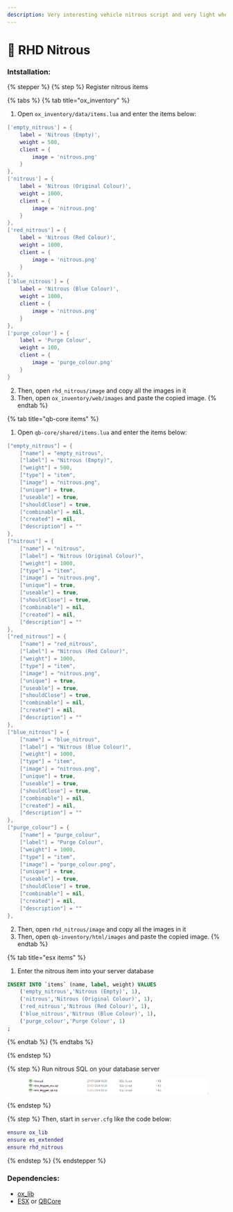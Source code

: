 ```yaml
---
description: Very interesting vehicle nitrous script and very light when used
---
```


# 🚀 RHD Nitrous

### Intstallation:

{% stepper %}
{% step %}
Register nitrous items

{% tabs %}
{% tab title="ox_inventory" %}
1. Open `ox_inventory/data/items.lua` and enter the items below:

```lua
['empty_nitrous'] = {
    label = 'Nitrous (Empty)',
    weight = 500,
    client = {
        image = 'nitrous.png'
    }
},
['nitrous'] = {
    label = 'Nitrous (Original Colour)',
    weight = 1000,
    client = {
        image = 'nitrous.png'
    }
},
['red_nitrous'] = {
    label = 'Nitrous (Red Colour)',
    weight = 1000,
    client = {
        image = 'nitrous.png'
    }
},
['blue_nitrous'] = {
    label = 'Nitrous (Blue Colour)',
    weight = 1000,
    client = {
        image = 'nitrous.png'
    }
},
['purge_colour'] = {
    label = 'Purge Colour',
    weight = 100,
    client = {
        image = 'purge_colour.png'
    }
}
```

2. Then, open `rhd_nitrous/image` and copy all the images in it
3. Then, open `ox_inventory/web/images` and paste the copied image.
{% endtab %}

{% tab title="qb-core items" %}
1. Open `qb-core/shared/items.lua` and enter the items below:

```lua
["empty_nitrous"] = {
    ["name"] = "empty_nitrous",
    ["label"] = "Nitrous (Empty)",
    ["weight"] = 500,
    ["type"] = "item",
    ["image"] = "nitrous.png",
    ["unique"] = true,
    ["useable"] = true,
    ["shouldClose"] = true,
    ["combinable"] = nil,
    ["created"] = nil,
    ["description"] = ""
},
["nitrous"] = {
    ["name"] = "nitrous",
    ["label"] = "Nitrous (Original Colour)",
    ["weight"] = 1000,
    ["type"] = "item",
    ["image"] = "nitrous.png",
    ["unique"] = true,
    ["useable"] = true,
    ["shouldClose"] = true,
    ["combinable"] = nil,
    ["created"] = nil,
    ["description"] = ""
},
["red_nitrous"] = {
    ["name"] = "red_nitrous",
    ["label"] = "Nitrous (Red Colour)",
    ["weight"] = 1000,
    ["type"] = "item",
    ["image"] = "nitrous.png",
    ["unique"] = true,
    ["useable"] = true,
    ["shouldClose"] = true,
    ["combinable"] = nil,
    ["created"] = nil,
    ["description"] = ""
},
["blue_nitrous"] = {
    ["name"] = "blue_nitrous",
    ["label"] = "Nitrous (Blue Colour)",
    ["weight"] = 1000,
    ["type"] = "item",
    ["image"] = "nitrous.png",
    ["unique"] = true,
    ["useable"] = true,
    ["shouldClose"] = true,
    ["combinable"] = nil,
    ["created"] = nil,
    ["description"] = ""
},
["purge_colour"] = {
    ["name"] = "purge_colour",
    ["label"] = "Purge Colour",
    ["weight"] = 1000,
    ["type"] = "item",
    ["image"] = "purge_colour.png",
    ["unique"] = true,
    ["useable"] = true,
    ["shouldClose"] = true,
    ["combinable"] = nil,
    ["created"] = nil,
    ["description"] = ""
},
```

2. Then, open `rhd_nitrous/image` and copy all the images in it
3. Then, open `qb-inventory/html/images` and paste the copied image.
{% endtab %}

{% tab title="esx items" %}
1. Enter the nitrous item into your server database

```sql
INSERT INTO `items` (name, label, weight) VALUES
	('empty_nitrous','Nitrous (Empty)', 1),
	('nitrous','Nitrous (Original Colour)', 1),
	('red_nitrous','Nitrous (Red Colour)', 1),
	('blue_nitrous','Nitrous (Blue Colour)', 1),
	('purge_colour','Purge Colour', 1)
;
```
{% endtab %}
{% endtabs %}


{% endstep %}

{% step %}
Run nitrous SQL on your database server

<figure><img src="../../.gitbook/assets/ajg.png" alt=""><figcaption></figcaption></figure>
{% endstep %}

{% step %}
Then, start in `server.cfg` like the code below:

```lua
ensure ox_lib
ensure es_extended
ensure rhd_nitrous
```
{% endstep %}
{% endstepper %}

### Dependencies:

* [ox\_lib](https://github.com/overextended/ox_lib/releases)
* [ESX](https://github.com/esx-framework/esx_core/tree/main/\[core]/es_extended) or [QBCore](https://github.com/qbcore-framework/qb-core)
